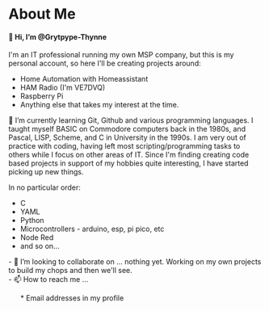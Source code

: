 <h1> About Me </h1>
<h4>👋 Hi, I’m @Grytpype-Thynne </h4>
<p>I'm an IT professional running my own MSP company, but this is my personal account, so here I'll be creating projects around:
<ul>
  <li>Home Automation with Homeassistant </li>
  <li>HAM Radio (I'm VE7DVQ) </li>
  <li>Raspberry Pi </li> 
<li>Anything else that takes my interest at the time. </li>
</ul></p>
<p>🌱 I’m currently learning Git, Github and various programming languages.
I taught myself BASIC on Commodore computers back in the 1980s, and Pascal, LISP, Scheme, and C in University in the 1990s.
I am very out of practice with coding, having left most scripting/programming tasks to others while I focus on other areas of IT.
Since I'm finding creating code based projects in support of my hobbies quite interesting, I have started picking up new things. </p>
In no particular order:
<ul>
  <li>C</li>
  <li>YAML</li>
  <li>Python</li>
  <li>Microcontrollers - arduino, esp, pi pico, etc</li>
  <li>Node Red</li>
  <li>and so on...</li>
</ul>
</p>
- 💞️ I’m looking to collaborate on ... nothing yet. Working on my own projects to build my chops and then we'll see. <br>
- 📫 How to reach me ...<br>
<ul>     * Email addresses in my profile</ul>

<!---
Grytpype-Thynne/Grytpype-Thynne is a ✨ special ✨ repository because its `README.md` (this file) appears on your GitHub profile.
You can click the Preview link to take a look at your changes.
--->

